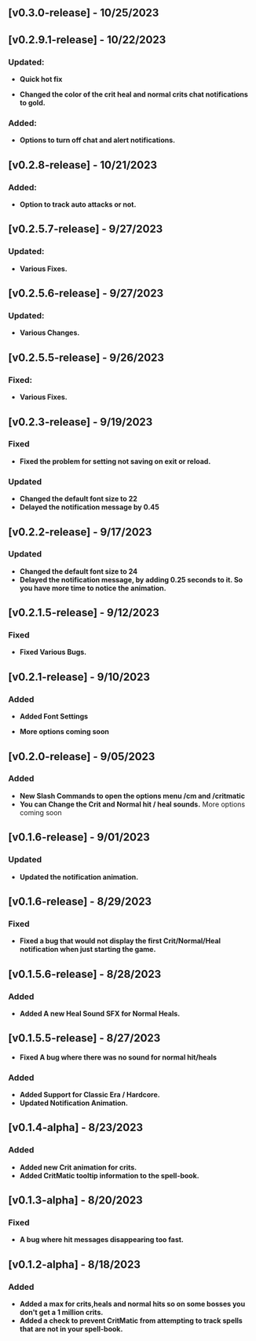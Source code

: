 ## [v0.3.0-release] - 10/25/2023


## [v0.2.9.1-release] - 10/22/2023

### Updated:

- **Quick hot fix**

- **Changed the color of the crit heal and normal crits chat notifications to gold.**

### Added:

- **Options to turn off chat and alert notifications.**


## [v0.2.8-release] - 10/21/2023

### Added:

- **Option to track auto attacks or not.**  


## [v0.2.5.7-release] - 9/27/2023

### Updated:

- **Various Fixes.** 


## [v0.2.5.6-release] - 9/27/2023

### Updated:

- **Various Changes.**  


## [v0.2.5.5-release] - 9/26/2023

### Fixed:

- **Various Fixes.** 


## [v0.2.3-release] - 9/19/2023

### Fixed

- **Fixed the problem for setting not saving on exit or reload.**

### Updated

- **Changed the default font size to 22**
- **Delayed the notification message by 0.45**

## [v0.2.2-release] - 9/17/2023

### Updated

- **Changed the default font size to 24**
- **Delayed the notification message, by adding 0.25 seconds to it. So you have more time to notice the animation.**

## [v0.2.1.5-release] - 9/12/2023

### Fixed

- **Fixed Various Bugs.**

## [v0.2.1-release] - 9/10/2023

### Added

- **Added Font Settings**

- **More options coming soon**

## [v0.2.0-release] - 9/05/2023

### Added

- **New Slash Commands to open the options menu /cm and /critmatic**
- **You can Change the Crit and Normal hit / heal sounds.**
  More options coming soon

## [v0.1.6-release] - 9/01/2023

### Updated

- **Updated the notification animation.**

## [v0.1.6-release] - 8/29/2023

### Fixed

- **Fixed a bug that would not display the first Crit/Normal/Heal notification when just starting the game.**

## [v0.1.5.6-release] - 8/28/2023

### Added

- **Added A new Heal Sound SFX for Normal Heals.**

## [v0.1.5.5-release] - 8/27/2023

- **Fixed A bug where there was no sound for normal hit/heals**

### Added

- **Added Support for Classic Era / Hardcore.**
- **Updated Notification Animation.**

## [v0.1.4-alpha] - 8/23/2023

### Added

- **Added new Crit animation for crits.**
- **Added CritMatic tooltip information to the spell-book.**

## [v0.1.3-alpha] - 8/20/2023

### Fixed

- **A bug where hit messages disappearing too fast.**

## [v0.1.2-alpha] - 8/18/2023

### Added

- **Added a max for crits,heals and normal hits so on some bosses you don't get a 1 million crits.**
- **Added a check to prevent CritMatic from attempting to track spells that are not in your spell-book.**

